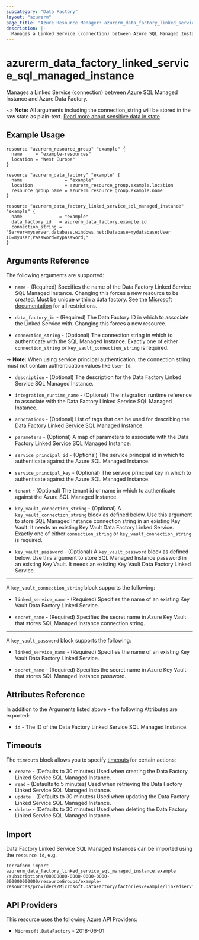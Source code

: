 ```yaml
---
subcategory: "Data Factory"
layout: "azurerm"
page_title: "Azure Resource Manager: azurerm_data_factory_linked_service_sql_managed_instance"
description: |-
  Manages a Linked Service (connection) between Azure SQL Managed Instance and Azure Data Factory.
---
```


# azurerm_data_factory_linked_service_sql_managed_instance

Manages a Linked Service (connection) between Azure SQL Managed Instance and Azure Data Factory.

~> **Note:** All arguments including the connection_string will be stored in the raw state as plain-text. [Read more about sensitive data in state](/docs/state/sensitive-data.html).

## Example Usage

```hcl
resource "azurerm_resource_group" "example" {
  name     = "example-resources"
  location = "West Europe"
}

resource "azurerm_data_factory" "example" {
  name                = "example"
  location            = azurerm_resource_group.example.location
  resource_group_name = azurerm_resource_group.example.name
}

resource "azurerm_data_factory_linked_service_sql_managed_instance" "example" {
  name              = "example"
  data_factory_id   = azurerm_data_factory.example.id
  connection_string = "Server=myserver.database.windows.net;Database=mydatabase;User ID=myuser;Password=mypassword;"
}
```

## Arguments Reference

The following arguments are supported:

* `name` - (Required) Specifies the name of the Data Factory Linked Service SQL Managed Instance. Changing this forces a new resource to be created. Must be unique within a data factory. See the [Microsoft documentation](https://docs.microsoft.com/azure/data-factory/naming-rules) for all restrictions.

* `data_factory_id` - (Required) The Data Factory ID in which to associate the Linked Service with. Changing this forces a new resource.

* `connection_string` - (Optional) The connection string in which to authenticate with the SQL Managed Instance. Exactly one of either `connection_string` or `key_vault_connection_string` is required.

-> **Note:** When using service principal authentication, the connection string must not contain authentication values like `User Id`.

* `description` - (Optional) The description for the Data Factory Linked Service SQL Managed Instance.

* `integration_runtime_name` - (Optional) The integration runtime reference to associate with the Data Factory Linked Service SQL Managed Instance.

* `annotations` - (Optional) List of tags that can be used for describing the Data Factory Linked Service SQL Managed Instance.

* `parameters` - (Optional) A map of parameters to associate with the Data Factory Linked Service SQL Managed Instance.

* `service_principal_id` - (Optional) The service principal id in which to authenticate against the Azure SQL Managed Instance.

* `service_principal_key` - (Optional) The service principal key in which to authenticate against the Azure SQL Managed Instance.

* `tenant` - (Optional) The tenant id or name in which to authenticate against the Azure SQL Managed Instance.

* `key_vault_connection_string` - (Optional) A `key_vault_connection_string` block as defined below. Use this argument to store SQL Managed Instance connection string in an existing Key Vault. It needs an existing Key Vault Data Factory Linked Service. Exactly one of either `connection_string` or `key_vault_connection_string` is required.

* `key_vault_password` - (Optional) A `key_vault_password` block as defined below. Use this argument to store SQL Managed Instance password in an existing Key Vault. It needs an existing Key Vault Data Factory Linked Service.

---

A `key_vault_connection_string` block supports the following:

* `linked_service_name` - (Required) Specifies the name of an existing Key Vault Data Factory Linked Service.

* `secret_name` - (Required) Specifies the secret name in Azure Key Vault that stores SQL Managed Instance connection string.

---

A `key_vault_password` block supports the following:

* `linked_service_name` - (Required) Specifies the name of an existing Key Vault Data Factory Linked Service.

* `secret_name` - (Required) Specifies the secret name in Azure Key Vault that stores SQL Managed Instance password.

## Attributes Reference

In addition to the Arguments listed above - the following Attributes are exported: 

* `id` - The ID of the Data Factory Linked Service SQL Managed Instance.

## Timeouts

The `timeouts` block allows you to specify [timeouts](https://developer.hashicorp.com/terraform/language/resources/configure#define-operation-timeouts) for certain actions:

* `create` - (Defaults to 30 minutes) Used when creating the Data Factory Linked Service SQL Managed Instance.
* `read` - (Defaults to 5 minutes) Used when retrieving the Data Factory Linked Service SQL Managed Instance.
* `update` - (Defaults to 30 minutes) Used when updating the Data Factory Linked Service SQL Managed Instance.
* `delete` - (Defaults to 30 minutes) Used when deleting the Data Factory Linked Service SQL Managed Instance.

## Import

Data Factory Linked Service SQL Managed Instances can be imported using the `resource id`, e.g.

```shell
terraform import azurerm_data_factory_linked_service_sql_managed_instance.example /subscriptions/00000000-0000-0000-0000-000000000000/resourceGroups/example-resources/providers/Microsoft.DataFactory/factories/example/linkedservices/example
```

## API Providers
<!-- This section is generated, changes will be overwritten -->
This resource uses the following Azure API Providers:

* `Microsoft.DataFactory` - 2018-06-01
